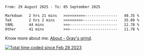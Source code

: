 <!--START_SECTION:waka-->

```txt
From: 29 August 2025 - To: 05 September 2025

Markdown   2 hrs 21 mins   >>>>>>>>>>---------------   40.35 %
TeX        2 hrs 2 mins    >>>>>>>>>----------------   35.09 %
YAML       44 mins         >>>----------------------   12.78 %
Other      41 mins         >>>----------------------   11.78 %
```

<!--END_SECTION:waka-->

<!-- [![grayxu's github stats](https://github-readme-stats.vercel.app/api?username=grayxu&count_private=true&show_icons=true)](https://github.com/grayxu) -->

Know more about me: [About - Gray's grind](https://www.grayxu.cn/).
<p align="left">
  <a href="https://wakatime.com/@c69eb31e-43a1-463f-8968-c3449e386f57"><img src="https://wakatime.com/badge/user/c69eb31e-43a1-463f-8968-c3449e386f57.svg" title="Total time coded since Feb 28 2023" /></a>
</p>

